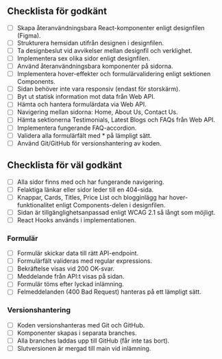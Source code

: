 ## Checklista för godkänt

- [ ] Skapa återanvändningsbara React-komponenter enligt designfilen (Figma).
- [ ] Strukturera hemsidan utifrån designen i designfilen.
- [ ] Ta designbeslut vid avvikelser mellan designfil och verklighet.
- [ ] Implementera sex olika sidor enligt designfilen.
- [ ] Använd återanvändningsbara komponenter på sidorna.
- [ ] Implementera hover-effekter och formulärvalidering enligt sektionen Components.
- [ ] Sidan behöver inte vara responsiv (endast för storskärm).
- [ ] Byt ut statisk information mot data från Web API.
- [ ] Hämta och hantera formulärdata via Web API.
- [ ] Navigering mellan sidorna: Home, About Us, Contact Us.
- [ ] Hämta sektionerna Testimonials, Latest Blogs och FAQs från Web API.
- [ ] Implementera fungerande FAQ-accordion.
- [ ] Validera alla formulärfält med * på lämpligt sätt.
- [ ] Använd Git/GitHub för versionshantering av koden.

## Checklista för väl godkänt

- [ ] Alla sidor finns med och har fungerande navigering.
- [ ] Felaktiga länkar eller sidor leder till en 404-sida.
- [ ] Knappar, Cards, Titles, Price List och blogginlägg har hover-funktionalitet enligt Components-delen i designfilen.
- [ ] Sidan är tillgänglighetsanpassad enligt WCAG 2.1 så långt som möjligt.
- [ ] React Hooks används i implementationen.

### Formulär

- [ ] Formulär skickar data till rätt API-endpoint.
- [ ] Formulärfält valideras med regular expressions.
- [ ] Bekräftelse visas vid 200 OK-svar.
- [ ] Meddelande från API:t visas på sidan.
- [ ] Formulär töms efter lyckad inlämning.
- [ ] Felmeddelanden (400 Bad Request) hanteras på ett lämpligt sätt.

### Versionshantering

- [ ] Koden versionshanteras med Git och GitHub.
- [ ] Komponenter skapas i separata branches.
- [ ] Alla branches laddas upp till GitHub (får inte tas bort).
- [ ] Slutversionen är mergad till main vid inlämning.
